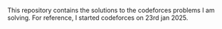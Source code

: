 This repository contains the solutions to the codeforces problems I am solving. For reference, I started codeforces on 23rd jan 2025. 
